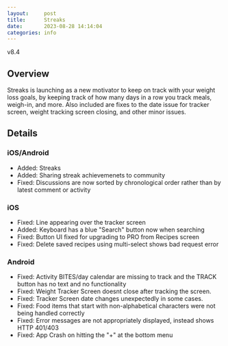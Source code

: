 ```yaml
---
layout:     post
title:      Streaks
date:       2023-08-28 14:14:04
categories: info
---
```


v8.4

## Overview

Streaks is launching as a new motivator to keep on track with your weight loss goals, by keeping track of how many days in a row you track meals, weigh-in, and more. Also included are fixes to the date issue for tracker screen, weight tracking screen closing, and other minor issues.

## Details

### iOS/Android
* Added: Streaks
* Added: Sharing streak achievemenets to community
* Fixed: Discussions are now sorted by chronological order rather than by latest
  comment or activity

### iOS
*  Fixed: Line appearing over the tracker screen
*  Added: Keyboard has a blue "Search" button now when searching
*  Fixed: Button UI fixed for upgrading to PRO from Recipes screen
*  Fixed: Delete saved recipes using multi-select shows bad request error

### Android
* Fixed: Activity BITES/day calendar are missing to track and the TRACK button has no text and no functionality
* Fixed: Weight Tracker Screen doesnt close after tracking the screen.
* Fixed: Tracker Screen date changes unexpectedly in some cases.
* Fixed: Food items that start with non-alphabetical characters were not being
  handled correctly
* Fixed: Error messages are not appropriately displayed, instead shows HTTP 401/403
* Fixed: App Crash on hitting the "+" at the bottom menu

